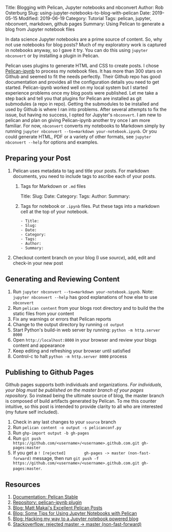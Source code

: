 Title: Blogging with Pelican, Jupyter notebooks and nbconvert
Author: Rob Osterburg
Slug: using-jupyter-notebooks-to-blog-with-pelican
Date: 2019-05-15
Modified: 2019-06-19
Category: Tutorial
Tags: pelican, jupyter, nbconvert, markdown, github pages
Summary: Using Pelican to generate a blog from Jupyter notebook files

In data science Jupyter notebooks are a prime source of content.  So, why not use notebooks for blog posts?  Much of my exploratory work is captured in notebooks anyway, so I gave it try.  You can do this using `jupyter nbconvert` or by installing a plugin in Pelican.  

Pelican uses plugins to generate HTML and CSS to create posts.  I chose [Pelican-ipynb](https://github.com/danielfrg/pelican-ipynb) to process my notebook files.  It has more than 300 stars on Github and seemed to fit the needs perfectly.  Their Github repo has good documentation and provides all the configuration details you need to get started.  Pelican-ipynb worked well on my local system but I started experience problems once my blog posts were published.  Let me take a step back and tell you that plugins for Pelican are installed as git submodules (a repo in repo).  Getting the submodules to be installed and used by Github is where I ran into problems.  After several attempts to fix the issue, but having no success, I opted for Jupyter's `nbconvert`.  I am new to pelican and plan on giving Pelican-ipynb another try once I am more familiar.  For now, `nbconvert` converts my notebooks to Markdown simply by running `jupyter nbconvert --to=markdown your-notebook.ipynb`.  Or you could generate HTML, PDF or a variety of other formats, see `jupyter nbconvert --help` for options and examples.

## Preparing your Post

1. Pelican uses metadata to tag and title your posts.  For markdown documents, you need to include tags to ascribe each of your posts.   

   1. Tags for Markdown or `.md` files

        Title:
        Slug:
        Date:
        Category:
        Tags:
        Author:
        Summary:

   2. Tags for notebook or `.ipynb` files.  Put these tags into a markdown cell at the top of your notebook.
   
        ```text
        - Title:
        - Slug:
        - Date:
        - Category:
        - Tags:
        - Author:
        - Summary:
        ```


2. Checkout content branch on your blog (I use _source_), add, edit and check-in your new post

## Generating and Reviewing Content

1. Run `jupyter nbconvert --to=markdown your-notebook.ipynb`.  Note: `jupyter nbconvert --help` has good explanations of how else to use `nbconvert` 
1. Run `pelican content` from your blogs root directory and to build the the static files from your content
1. Fix any warnings or errors that Pelican reports  
2. Change to the output directory by running `cd output`
3. Start Python's build-in web server by running: `python -m http.server 8000`
4. Open `http://localhost:8000` in your browser and review your blogs content and appearance
5. Keep editing and refreshing your browser until satisfied
6. Control-c to halt `python -m http.server 8000` process

## Publishing to Github Pages

Github pages supports both individuals and organizations.  *For individuals, your blog must be published on the master branch of your pages repository.*  So instead being the ultimate source of blog, the master branch is composed of build artifacts generated by Pelican.  To me this counter intuitive, so this post is intended to provide clarity to all who are interested (my future self included).

1. Check in any last changes to your `source` branch
2. Run `pelican content -o output -s pelicanconf.py`
3. Run `ghp-import output -b gh-pages`
4. Run `git push https://github.com/<username>/<username>.github.com.git gh-pages:master`
5. If you get a `! [rejected]        gh-pages -> master (non-fast-forward)` message, then run `git push -f https://github.com/<username>/<username>.github.com.git gh-pages:master`.

## Resources

1. [Documentation: Pelican Stable](https://docs.getpelican.com/en/stable/index.html)
1. [Repository: pelican-ipynb plugin]([pelican-ipynb](https://github.com/danielfrg/pelican-ipynb))
1. [Blog: Matt Makai's Excellent Pelican Posts](https://www.fullstackpython.com/pelican.html)
1. [Blog: Some Tips for Using Jupyter Notebooks with Pelican](https://pmbaumgartner.github.io/blog/jupyter-notebooks-for-pelican/)
1. [Blog: Hacking my way to a Jupyter notebook powered blog](https://nipunbatra.github.io/blog/2017/Jupyter-powered-blog.html)
1. [Stackoverflow: rejected master -> master (non-fast-forward)](https://stackoverflow.com/questions/11696295/rejected-master-master-non-fast-forward)
